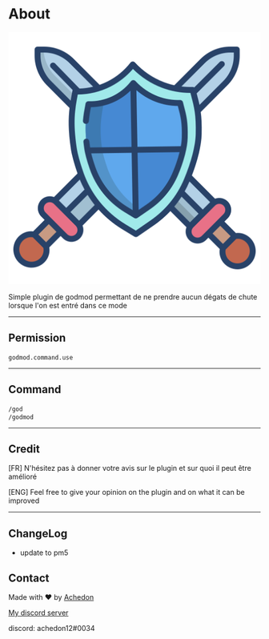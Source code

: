 # About

![icon](icon.png)

Simple plugin de godmod permettant de ne prendre aucun dégats de chute lorsque l'on est entré dans ce mode

-----------------

## Permission

    godmod.command.use

-----------------

## Command

    /god
    /godmod

-----------------

## Credit

[FR] N'hésitez pas à donner votre avis sur le plugin et sur quoi il peut être amélioré

[ENG] Feel free to give your opinion on the plugin and on what it can be improved


-----------------

## ChangeLog

- update to pm5

## Contact

Made with ❤ by [Achedon](https://github.com/achedon12)

[My discord server](https://discord.gg/RBhZtakZKy)

discord: achedon12#0034



